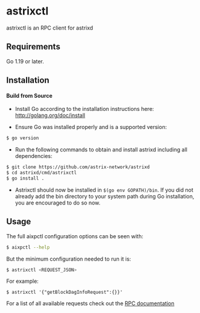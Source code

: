 # astrixctl

astrixctl is an RPC client for astrixd

## Requirements

Go 1.19 or later.

## Installation

#### Build from Source

- Install Go according to the installation instructions here:
  http://golang.org/doc/install

- Ensure Go was installed properly and is a supported version:

```bash
$ go version
```

- Run the following commands to obtain and install astrixd including all dependencies:

```bash
$ git clone https://github.com/astrix-network/astrixd
$ cd astrixd/cmd/astrixctl
$ go install .
```

- Astrixctl should now be installed in `$(go env GOPATH)/bin`. If you did not already add the bin directory to your
  system path during Go installation, you are encouraged to do so now.

## Usage

The full aixpctl configuration options can be seen with:

```bash
$ aixpctl --help
```

But the minimum configuration needed to run it is:

```bash
$ astrixctl <REQUEST_JSON>
```

For example:

```
$ astrixctl '{"getBlockDagInfoRequest":{}}'
```

For a list of all available requests check out the [RPC documentation](infrastructure/network/netadapter/server/grpcserver/protowire/rpc.md)